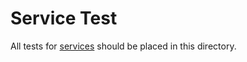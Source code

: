 # Service Test

All tests for [services](../../Service/README.md) should be placed in this directory.
